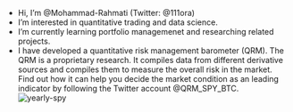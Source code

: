 - Hi, I’m @Mohammad-Rahmati (Twitter: @111ora)
- I’m interested in quantitative trading and data science.
- I’m currently learning portfolio managemenet and researching related projects. 
- I have developed a quantitative risk management barometer (QRM). The QRM is a proprietary research. It compiles data from different derivative sources and compiles them to measure the overall risk in the market. Find out how it can help you decide the market condition as an leading indicator by following the Twitter account @QRM_SPY_BTC.
![yearly-spy](https://user-images.githubusercontent.com/22165051/149771198-01b91615-dfa4-40ab-bc63-f058d3854bca.png)

<!---
Mohammad-Rahmati/Mohammad-Rahmati is a ✨ special ✨ repository because its `README.md` (this file) appears on your GitHub profile.
You can click the Preview link to take a look at your changes.
--->
